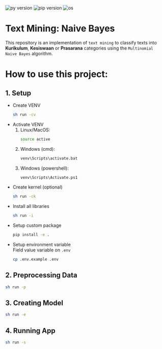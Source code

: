 ![py version](https://img.shields.io/badge/python3-v_3.12.5-blue) ![pip version](https://img.shields.io/badge/pip3-v_24.2-blue) ![os](https://img.shields.io/badge/alpine_linux-v_3.17.0-blue)

# Text Mining: Naive Bayes

This repository is an implementation of `text mining` to classify texts into **Kurikulum**, **Kesiswaan** or **Prasarana** categories using the `Multinomial Naive Bayes` algorithm.

# How to use this project:

## 1. Setup

- Create VENV
  ```sh
  sh run -cv
  ```
- Activate VENV  
  1. Linux/MacOS:
      ```sh
      source active
      ```
  2. Windows (cmd):
      ```sh
      venv\Scripts\activate.bat
      ```
  3.  Windows (powershell):
      ```sh
      venv\Scripts\Activate.ps1
      ```
- Create kernel (optional)
  ```sh
  sh run -ck
  ```
- Install all libraries
  ```sh
  sh run -i
  ```
- Setup custom package
  ```sh
  pip install -e .
  ```
- Setup environment variable  
  Field value variable on `.env`
  ```sh
  cp .env.example .env
  ```

## 2. Preprocessing Data

```sh
sh run -p
```

## 3. Creating Model

```sh
sh run -e
```

## 4. Running App

```sh
sh run -s
```
